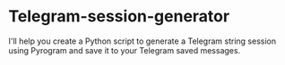 # Telegram-session-generator
I'll help you create a Python script to generate a Telegram string session using Pyrogram and save it to your Telegram saved messages.

